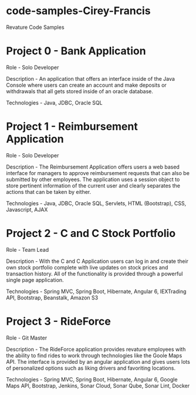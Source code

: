 # code-samples-Cirey-Francis
Revature Code Samples

# Project 0 - Bank Application 

Role - Solo Developer

Description - An application that offers an interface inside of the Java Console where users can create an account and make deposits or withdrawals that all gets stored inside of an oracle database. 

Technologies - Java, JDBC, Oracle SQL

# Project 1 - Reimbursement  Application 

Role - Solo Developer

Description - The Reimbursement Application offers users a web based interface for managers to approve reimbursement requests that can also be submitted by other employees. The application uses a session object to store pertinent information of the current user and clearly separates the actions that can be taken by either. 

Technologies - Java, JDBC, Oracle SQL, Servlets, HTML (Bootstrap), CSS, Javascript, AJAX  

# Project 2 - C and C Stock Portfolio 

Role - Team Lead

Description - With the C and C Application users can log in and create their own stock portfolio complete with live updates on stock prices and transaction history. All of the functionality is provided through a powerful single page application.  

Technologies - Spring MVC, Spring Boot, Hibernate, Angular 6, IEXTrading API, Bootstrap, Beanstalk, Amazon S3 

# Project 3 - RideForce

Role - Git Master 

Description - The RideForce application provides revature employees with the ability to find rides to work through technologies like the Goole Maps API. The interface is provided by an angular application and gives users lots of personalized options such as liking drivers and favoriting locations. 

Technologies - Spring MVC, Spring Boot, Hibernate, Angular 6, Google Maps API, Bootstrap, Jenkins, Sonar Cloud, Sonar Qube, Sonar Lint, Docker  
